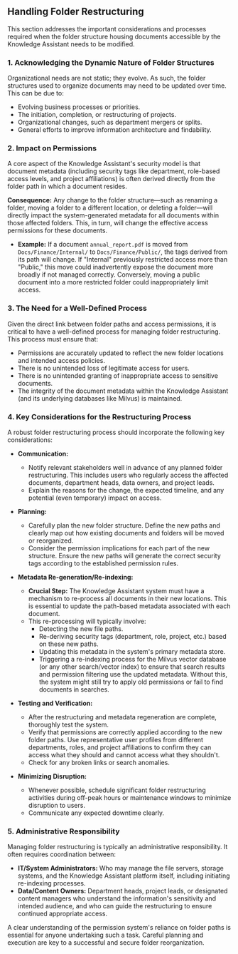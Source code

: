 ## Handling Folder Restructuring

This section addresses the important considerations and processes required when the folder structure housing documents accessible by the Knowledge Assistant needs to be modified.

### 1. Acknowledging the Dynamic Nature of Folder Structures

Organizational needs are not static; they evolve. As such, the folder structures used to organize documents may need to be updated over time. This can be due to:

*   Evolving business processes or priorities.
*   The initiation, completion, or restructuring of projects.
*   Organizational changes, such as department mergers or splits.
*   General efforts to improve information architecture and findability.

### 2. Impact on Permissions

A core aspect of the Knowledge Assistant's security model is that document metadata (including security tags like department, role-based access levels, and project affiliations) is often derived directly from the folder path in which a document resides.

**Consequence:** Any change to the folder structure—such as renaming a folder, moving a folder to a different location, or deleting a folder—will directly impact the system-generated metadata for all documents within those affected folders. This, in turn, will change the effective access permissions for these documents.

*   **Example:** If a document `annual_report.pdf` is moved from `Docs/Finance/Internal/` to `Docs/Finance/Public/`, the tags derived from its path will change. If "Internal" previously restricted access more than "Public," this move could inadvertently expose the document more broadly if not managed correctly. Conversely, moving a public document into a more restricted folder could inappropriately limit access.

### 3. The Need for a Well-Defined Process

Given the direct link between folder paths and access permissions, it is critical to have a well-defined process for managing folder restructuring. This process must ensure that:

*   Permissions are accurately updated to reflect the new folder locations and intended access policies.
*   There is no unintended loss of legitimate access for users.
*   There is no unintended granting of inappropriate access to sensitive documents.
*   The integrity of the document metadata within the Knowledge Assistant (and its underlying databases like Milvus) is maintained.

### 4. Key Considerations for the Restructuring Process

A robust folder restructuring process should incorporate the following key considerations:

*   **Communication:**
    *   Notify relevant stakeholders well in advance of any planned folder restructuring. This includes users who regularly access the affected documents, department heads, data owners, and project leads.
    *   Explain the reasons for the change, the expected timeline, and any potential (even temporary) impact on access.

*   **Planning:**
    *   Carefully plan the new folder structure. Define the new paths and clearly map out how existing documents and folders will be moved or reorganized.
    *   Consider the permission implications for each part of the new structure. Ensure the new paths will generate the correct security tags according to the established permission rules.

*   **Metadata Re-generation/Re-indexing:**
    *   **Crucial Step:** The Knowledge Assistant system must have a mechanism to re-process all documents in their new locations. This is essential to update the path-based metadata associated with each document.
    *   This re-processing will typically involve:
        *   Detecting the new file paths.
        *   Re-deriving security tags (department, role, project, etc.) based on these new paths.
        *   Updating this metadata in the system's primary metadata store.
        *   Triggering a re-indexing process for the Milvus vector database (or any other search/vector index) to ensure that search results and permission filtering use the updated metadata. Without this, the system might still try to apply old permissions or fail to find documents in searches.

*   **Testing and Verification:**
    *   After the restructuring and metadata regeneration are complete, thoroughly test the system.
    *   Verify that permissions are correctly applied according to the new folder paths. Use representative user profiles from different departments, roles, and project affiliations to confirm they can access what they should and cannot access what they shouldn't.
    *   Check for any broken links or search anomalies.

*   **Minimizing Disruption:**
    *   Whenever possible, schedule significant folder restructuring activities during off-peak hours or maintenance windows to minimize disruption to users.
    *   Communicate any expected downtime clearly.

### 5. Administrative Responsibility

Managing folder restructuring is typically an administrative responsibility. It often requires coordination between:

*   **IT/System Administrators:** Who may manage the file servers, storage systems, and the Knowledge Assistant platform itself, including initiating re-indexing processes.
*   **Data/Content Owners:** Department heads, project leads, or designated content managers who understand the information's sensitivity and intended audience, and who can guide the restructuring to ensure continued appropriate access.

A clear understanding of the permission system's reliance on folder paths is essential for anyone undertaking such a task. Careful planning and execution are key to a successful and secure folder reorganization.

